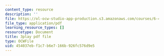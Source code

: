 ```yaml
---
content_type: resource
description: ''
file: https://ol-ocw-studio-app-production.s3.amazonaws.com/courses/6-451-principles-of-digital-communication-ii-spring-2005/454037ebf1c7b6e7166b926fc576d9e5_2ludHpG_Q60.pdf
file_type: application/pdf
learning_resource_types: []
resourcetype: Document
title: 3play pdf file
type: OCWFile
uid: 454037eb-f1c7-b6e7-166b-926fc576d9e5
---
```

